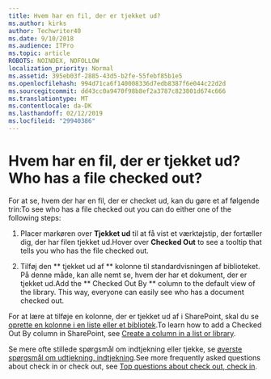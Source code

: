 ```yaml
---
title: Hvem har en fil, der er tjekket ud?
ms.author: kirks
author: Techwriter40
ms.date: 9/10/2018
ms.audience: ITPro
ms.topic: article
ROBOTS: NOINDEX, NOFOLLOW
localization_priority: Normal
ms.assetid: 395eb03f-2885-43d5-b2fe-55febf85b1e5
ms.openlocfilehash: 994d71ca6f140008336d7edb8387f6e044c22d2d
ms.sourcegitcommit: dd43cc0a9470f98b8ef2a3787c823801d674c666
ms.translationtype: MT
ms.contentlocale: da-DK
ms.lasthandoff: 02/12/2019
ms.locfileid: "29940386"
---
```

# <a name="who-has-a-file-checked-out"></a><span data-ttu-id="1cbba-102">Hvem har en fil, der er tjekket ud?</span><span class="sxs-lookup"><span data-stu-id="1cbba-102">Who has a file checked out?</span></span>

<span data-ttu-id="1cbba-103">For at se, hvem der har en fil, der er checket ud, kan du gøre et af følgende trin:</span><span class="sxs-lookup"><span data-stu-id="1cbba-103">To see who has a file checked out you can do either one of the following steps:</span></span>
  
1. <span data-ttu-id="1cbba-104">Placer markøren over **Tjekket ud** til at få vist et værktøjstip, der fortæller dig, der har filen tjekket ud.</span><span class="sxs-lookup"><span data-stu-id="1cbba-104">Hover over **Checked Out** to see a tooltip that tells you who has the file checked out.</span></span> 
    
2. <span data-ttu-id="1cbba-p101">Tilføj den \*\* tjekket ud af \*\* kolonne til standardvisningen af biblioteket. På denne måde, kan alle nemt se, hvem der har et dokument, der er tjekket ud.</span><span class="sxs-lookup"><span data-stu-id="1cbba-p101">Add the \*\* Checked Out By \*\* column to the default view of the library. This way, everyone can easily see who has a document checked out.</span></span> 
    
<span data-ttu-id="1cbba-107">For at lære at tilføje en kolonne, der er tjekket ud af i SharePoint, skal du se [oprette en kolonne i en liste eller et bibliotek](https://go.microsoft.com/fwlink/?linkid=2019591).</span><span class="sxs-lookup"><span data-stu-id="1cbba-107">To learn how to add a Checked Out By column in SharePoint, see [Create a column in a list or library](https://go.microsoft.com/fwlink/?linkid=2019591).</span></span> 
  
<span data-ttu-id="1cbba-108">Se mere ofte stillede spørgsmål om indtjekning eller tjekke, se [øverste spørgsmål om udtjekning, indtjekning](https://go.microsoft.com/fwlink/?linkid=2018786).</span><span class="sxs-lookup"><span data-stu-id="1cbba-108">See more frequently asked questions about check in or check out, see [Top questions about check out, check in](https://go.microsoft.com/fwlink/?linkid=2018786).</span></span>
  

